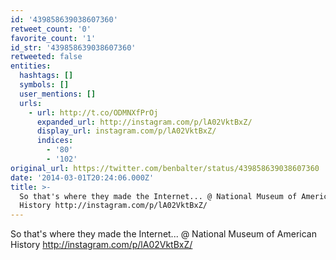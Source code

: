 ```yaml
---
id: '439858639038607360'
retweet_count: '0'
favorite_count: '1'
id_str: '439858639038607360'
retweeted: false
entities:
  hashtags: []
  symbols: []
  user_mentions: []
  urls:
    - url: http://t.co/ODMNXfPrOj
      expanded_url: http://instagram.com/p/lA02VktBxZ/
      display_url: instagram.com/p/lA02VktBxZ/
      indices:
        - '80'
        - '102'
original_url: https://twitter.com/benbalter/status/439858639038607360
date: '2014-03-01T20:24:06.000Z'
title: >-
  So that's where they made the Internet... @ National Museum of American
  History http://instagram.com/p/lA02VktBxZ/
---
```


So that's where they made the Internet... @ National Museum of American History http://instagram.com/p/lA02VktBxZ/